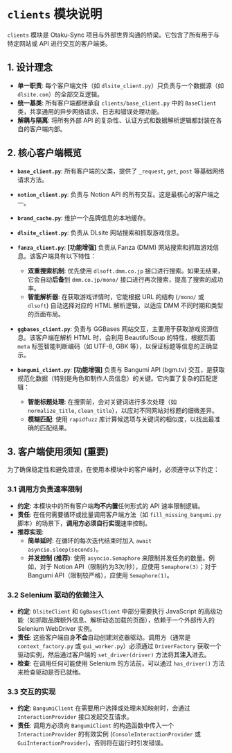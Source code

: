 # `clients` 模块说明

`clients` 模块是 Otaku-Sync 项目与外部世界沟通的桥梁。它包含了所有用于与特定网站或 API 进行交互的客户端类。

## 1. 设计理念

- **单一职责**: 每个客户端文件（如 `dlsite_client.py`）只负责与一个数据源（如 `dlsite.com`）的全部交互逻辑。
- **统一基类**: 所有客户端都继承自 `clients/base_client.py` 中的 `BaseClient` 类，共享通用的异步网络请求、日志和错误处理功能。
- **解耦与隔离**: 将所有外部 API 的复杂性、认证方式和数据解析逻辑都封装在各自的客户端内部。

## 2. 核心客户端概览

- **`base_client.py`**: 所有客户端的父类，提供了 `_request`, `get`, `post` 等基础网络请求方法。

- **`notion_client.py`**: 负责与 Notion API 的所有交互。这是最核心的客户端之一。

- **`brand_cache.py`**: 维护一个品牌信息的本地缓存。

- **`dlsite_client.py`**: 负责从 DLsite 网站搜索和抓取游戏信息。

- **`fanza_client.py`**: **[功能增强]** 负责从 Fanza (DMM) 网站搜索和抓取游戏信息。该客户端具有以下特性：
    - **双重搜索机制**: 优先使用 `dlsoft.dmm.co.jp` 接口进行搜索。如果无结果，它会自动**后备**到 `dmm.co.jp/mono/` 接口进行再次搜索，提高了搜索的成功率。
    - **智能解析器**: 在获取游戏详情时，它能根据 URL 的结构 (`/mono/` 或 `dlsoft`) 自动选择对应的 HTML 解析逻辑，以适应 DMM 不同时期和类型的页面布局。

- **`ggbases_client.py`**: 负责与 GGBases 网站交互，主要用于获取游戏资源信息。该客户端在解析 HTML 时，会利用 BeautifulSoup 的特性，根据页面 `meta` 标签智能判断编码（如 UTF-8, GBK 等），以保证标题等信息的正确显示。

- **`bangumi_client.py`**: **[功能增强]** 负责与 Bangumi API (bgm.tv) 交互，是获取规范化数据（特别是角色和制作人员信息）的关键。它内置了复杂的匹配逻辑：
    - **智能标题处理**: 在搜索前，会对关键词进行多次处理（如 `normalize_title`, `clean_title`），以应对不同网站对标题的细微差异。
    - **模糊匹配**: 使用 `rapidfuzz` 库计算候选项与关键词的相似度，以找出最准确的匹配结果。

## 3. 客户端使用须知 (重要)

为了确保稳定性和避免错误，在使用本模块中的客户端时，必须遵守以下约定：

### 3.1 调用方负责速率限制

- **约定**: 本模块中的所有客户端**均不内置**任何形式的 API 速率限制逻辑。
- **责任**: 在任何需要循环或批量调用客户端方法（如 `fill_missing_bangumi.py` 脚本）的场景下，**调用方必须自行实现**速率控制。
- **推荐实现**: 
    - **简单延时**: 在循环的每次迭代结束时加入 `await asyncio.sleep(seconds)`。
    - **并发控制 (推荐)**: 使用 `asyncio.Semaphore` 来限制并发任务的数量。例如，对于 Notion API（限制约为3次/秒），应使用 `Semaphore(3)`；对于 Bangumi API（限制较严格），应使用 `Semaphore(1)`。

### 3.2 Selenium 驱动的依赖注入

- **约定**: `DlsiteClient` 和 `GgBasesClient` 中部分需要执行 JavaScript 的高级功能（如抓取品牌额外信息、解析动态加载的页面），依赖于一个外部传入的 Selenium WebDriver 实例。
- **责任**: 这些客户端自身**不会**自动创建浏览器驱动。调用方（通常是 `context_factory.py` 或 `gui_worker.py`）必须通过 `DriverFactory` 获取一个驱动实例，然后通过客户端的 `set_driver(driver)` 方法将其**注入**进去。
- **检查**: 在调用任何可能使用 Selenium 的方法前，可以通过 `has_driver()` 方法来检查驱动是否已就绪。

### 3.3 交互的实现

- **约定**: `BangumiClient` 在需要用户选择或处理未知映射时，会通过 `InteractionProvider` 接口发起交互请求。
- **责任**: 调用方必须向 `BangumiClient` 的构造函数中传入一个 `InteractionProvider` 的有效实例 (`ConsoleInteractionProvider` 或 `GuiInteractionProvider`)，否则将在运行时引发错误。
